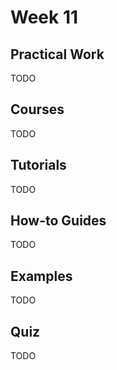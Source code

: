 # Week 11

## Practical Work

TODO

## Courses

TODO

## Tutorials

TODO

## How-to Guides

TODO

## Examples

TODO

## Quiz

TODO
